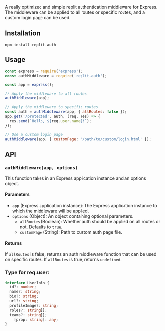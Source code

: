 A really optimized and simple replit authentication middleware for Express. The middleware can be applied to all routes or specific routes, and a custom login page can be used.
## Installation
```
npm install replit-auth
```
## Usage
```js
const express = require('express');
const authMiddleware = require('replit-auth');

const app = express();

// Apply the middleware to all routes
authMiddleware(app);

// Apply the middleware to specific routes
const auth = authMiddleware(app, { allRoutes: false });
app.get('/protected', auth, (req, res) => {
  res.send(`Hello, ${req.user.name}!`);
});

// Use a custom login page
authMiddleware(app, { customPage: '/path/to/custom/login.html' });
```
## API

### `authMiddleware(app, options)`

This function takes in an Express application instance and an options object.

#### Parameters

- `app` (Express application instance): The Express application instance to which the middleware will be applied.
- `options` (Object): An object containing optional parameters.
  - `allRoutes` (Boolean): Whether auth should be applied on all routes or not. Defaults to `true`.
  - `customPage` (String): Path to custom auth page file.

#### Returns

If `allRoutes` is false, returns an auth middleware function that can be used on specific routes. If `allRoutes` is true, returns `undefined`.

### Type for req.user:
```ts
interface UserInfo {
  id?: number;
  name?: string;
  bio?: string;
  url?: string;
  profileImage?: string;
  roles?: string[];
  teams?: string[];
	[prop: string]: any;
}
```